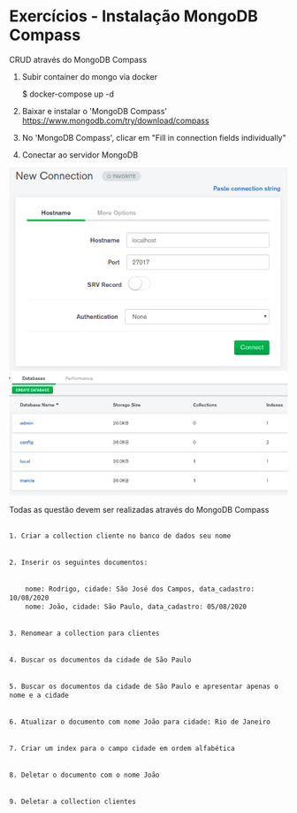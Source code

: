 # Exercícios - Instalação MongoDB Compass

CRUD através do MongoDB Compass

1) Subir container do mongo via docker

	$ docker-compose up -d

2) Baixar e instalar o 'MongoDB Compass' https://www.mongodb.com/try/download/compass

3) No 'MongoDB Compass', clicar em "Fill in connection fields individually"

4) Conectar ao servidor MongoDB

<img src="mongodb-compass.png">

<img src="mongodb-compass2.png">


Todas as questão devem ser realizadas através do MongoDB Compass

```

1. Criar a collection cliente no banco de dados seu nome


2. Inserir os seguintes documentos:


	nome: Rodrigo, cidade: São José dos Campos, data_cadastro: 10/08/2020
	nome: João, cidade: São Paulo, data_cadastro: 05/08/2020
	
	
3. Renomear a collection para clientes


4. Buscar os documentos da cidade de São Paulo


5. Buscar os documentos da cidade de São Paulo e apresentar apenas o nome e a cidade


6. Atualizar o documento com nome João para cidade: Rio de Janeiro


7. Criar um index para o campo cidade em ordem alfabética


8. Deletar o documento com o nome João


9. Deletar a collection clientes


```